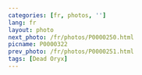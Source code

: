 ```yaml
---
categories: [fr, photos, '']
lang: fr
layout: photo
next_photo: /fr/photos/P0000250.html
picname: P0000322
prev_photo: /fr/photos/P0000251.html
tags: [Dead Oryx]
---
```

